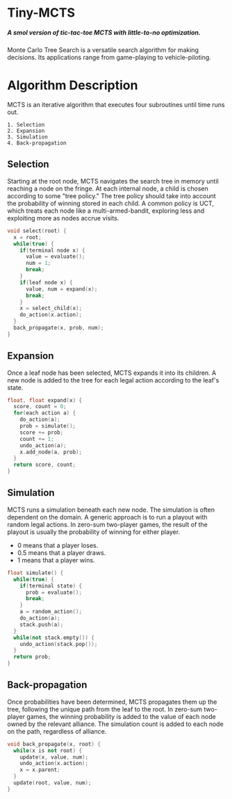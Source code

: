 # Tiny-MCTS
##### <i>A smol version of tic-tac-toe MCTS with little-to-no optimization.</i>
Monte Carlo Tree Search is a versatile search algorithm for making decisions. 
Its applications range from game-playing to vehicle-piloting.
# Algorithm Description
MCTS is an iterative algorithm that executes four subroutines until time runs out.

```
1. Selection
2. Expansion
3. Simulation
4. Back-propagation
```

## Selection
Starting at the root node, MCTS navigates the search tree in memory until reaching a node on the fringe.
At each internal node, a child is chosen according to some "tree policy." The tree policy should take into 
account the probability of winning stored in each child. A common policy is UCT, which treats each node 
like a multi-armed-bandit, exploring less and exploiting more as nodes accrue visits.

```c++
void select(root) {
  x = root;
  while(true) {
    if(terminal node x) {
      value = evaluate();
      num = 1;
      break;
    }
    if(leaf node x) {
      value, num = expand(x);
      break;
    }
    x = select_child(x);
    do_action(x.action);
  }
  back_propagate(x, prob, num);
}
```

## Expansion
Once a leaf node has been selected, MCTS expands it into its children. A new node is added to the tree for
each legal action according to the leaf's state.

```c++
float, float expand(x) {
  score, count = 0;
  for(each action a) {
    do_action(a);
    prob = simulate();
    score += prob;
    count += 1;
    undo_action(a);
    x.add_node(a, prob);
  }
  return score, count;
}
```

## Simulation
MCTS runs a simulation beneath each new node. The simulation is often dependent on the domain. A generic
approach is to run a playout with random legal actions. In zero-sum two-player games, the result of the
playout is usually the probability of winning for either player.
- 0   means that a player loses.
- 0.5 means that a player draws.
- 1   means that a player wins.

```c++
float simulate() {
  while(true) {
    if(terminal state) {
      prob = evaluate();
      break;
    }
    a = random_action();
    do_action(a);
    stack.push(a);
  }
  while(not stack.empty()) {
    undo_action(stack.pop());
  }
  return prob;
}
```

## Back-propagation
Once probabilities have been determined, MCTS propagates them up the tree, following the unique path from 
the leaf to the root. In zero-sum two-player games, the winning probability is added to the value of each
node owned by the relevant alliance. The simulation count is added to each node on the path, regardless of 
alliance.

```c++
void back_propagate(x, root) {
  while(x is not root) {
    update(x, value, num);
    undo_action(x.action);
    x = x.parent;
  }
  update(root, value, num);
}
```

